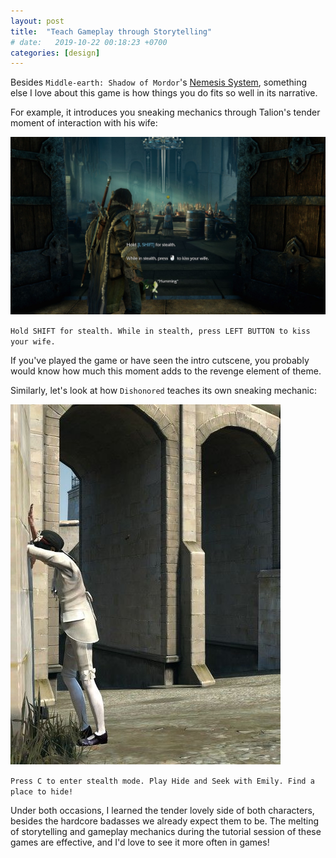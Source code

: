 ```yaml
---
layout: post
title:  "Teach Gameplay through Storytelling"
# date:   2019-10-22 00:18:23 +0700
categories: [design]
---
```



Besides `Middle-earth: Shadow of Mordor`'s [Nemesis System](https://www.youtube.com/watch?v=p3ShGfJkLcU), something else I love about this game is how things you do fits so well in its narrative. 

For example, it introduces you sneaking mechanics through Talion's tender moment of interaction with his wife:

![Shadow of Mordor - sneaking tutorial](/assets/sneaking-tutorial.jpg)

`Hold SHIFT for stealth. While in stealth, press LEFT BUTTON to kiss your wife.`

If you've played the game or have seen the intro cutscene, you probably would know how much this moment adds to the revenge element of theme. 

Similarly, let's look at how `Dishonored` teaches its own sneaking mechanic:

![Dishonored - sneaking tutorial](/assets/hide-and-seek-tutorial.jpg)

`Press C to enter stealth mode. Play Hide and Seek with Emily. Find a place to hide!`

Under both occasions, I learned the tender lovely side of both characters, besides the hardcore badasses we already expect them to be. 
The melting of storytelling and gameplay mechanics during the tutorial session of these games are effective, and I'd love to see it more often in games! 



